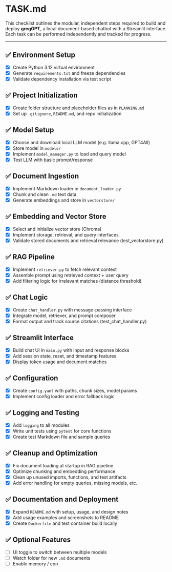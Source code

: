 # TASK.md

This checklist outlines the modular, independent steps required to build and deploy **gregGPT**, a local document-based chatbot with a Streamlit interface. Each task can be performed independently and tracked for progress.

---

## ✅ Environment Setup
- [x] Create Python 3.12 virtual environment
- [x] Generate `requirements.txt` and freeze dependencies
- [x] Validate dependency installation via test script

## ✅ Project Initialization
- [x] Create folder structure and placeholder files as in `PLANNING.md`
- [x] Set up `.gitignore`, `README.md`, and repo initialization

## ✅ Model Setup
- [x] Choose and download local LLM model (e.g. llama.cpp, GPT4All)
- [x] Store model in `models/`
- [x] Implement `model_manager.py` to load and query model
- [x] Test LLM with basic prompt/response

## ✅ Document Ingestion
- [x] Implement Markdown loader in `document_loader.py`
- [x] Chunk and clean `.md` text data
- [x] Generate embeddings and store in `vectorstore/`

## ✅ Embedding and Vector Store
- [x] Select and initialize vector store (Chroma)
- [x] Implement storage, retrieval, and query interfaces
- [x] Validate stored documents and retrieval relevance (test_vectorstore.py)

## ✅ RAG Pipeline
- [x] Implement `retriever.py` to fetch relevant context
- [x] Assemble prompt using retrieved context + user query
- [x] Add filtering logic for irrelevant matches (distance threshold)

## ✅ Chat Logic
- [x] Create `chat_handler.py` with message-passing interface
- [x] Integrate model, retriever, and prompt composer
- [x] Format output and track source citations (test_chat_handler.py)

## ✅ Streamlit Interface
- [x] Build chat UI in `main.py` with input and response blocks
- [x] Add session state, reset, and timestamp features
- [x] Display token usage and document matches

## ✅ Configuration
- [x] Create `config.yaml` with paths, chunk sizes, model params
- [x] Implement config loader and error fallback logic

## ✅ Logging and Testing
- [x] Add `logging` to all modules
- [x] Write unit tests using `pytest` for core functions
- [x] Create test Markdown file and sample queries

## ✅ Cleanup and Optimization
- [x] Fix document loading at startup in RAG pipeline
- [x] Optimize chunking and embedding performance
- [x] Clean up unused imports, functions, and test artifacts
- [x] Add error handling for empty queries, missing models, etc.

## ✅ Documentation and Deployment
- [x] Expand `README.md` with setup, usage, and design notes
- [x] Add usage examples and screenshots to README
- [x] Create `Dockerfile` and test container build locally

## ✅ Optional Features
- [ ] UI toggle to switch between multiple models
- [ ] Watch folder for new `.md` documents
- [ ] Enable memory / con

